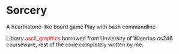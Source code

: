 # Sorcery
A hearthstone-like board game
Play with bash commandline

Library <font style="color:red;">ascii_graphics</font> borrowed from Unviersity of Waterloo cs246 courseware, rest of the code completely written by me.
